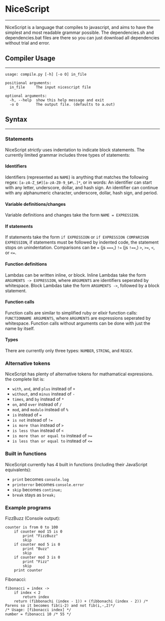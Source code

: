 # NiceScript
---
NiceScript is a language that compiles to javascript, and aims to have the simplest and most readable grammar possible.
The dependencies.sh and dependencies.bat files are there so you can just download all dependencies without trial and error.
## Compiler Usage
---
```
usage: compile.py [-h] [-o O] in_file

positional arguments:
  in_file     The input nicescript file

optional arguments:
  -h, --help  show this help message and exit
  -o O        The output file. (defaults to a.out)
```
## Syntax
---
### Statements
NiceScript _strictly_ uses indentation to indicate block statements.
The currently limited grammar includes three types of statements:
#### Identifiers
Identifiers (represented as `NAME`) is anything that matches the following regex: `[a-zA-Z_$#][a-zA-Z0-9_$#\.]*`, or in words:
An identifier can start with any letter, underscore, dollar, and hash sign.
An identifier can continue with any alphanumeric character, underscore, dollar, hash sign, and period.
#### Variable definitions/changes
Variable definitions and changes take the form `NAME = EXPRESSION`.
#### If statements
If statements take the form `if EXPRESSION` or `if EXPRESSION COMPARISON EXPRESSION`, if statements must be followed by indented code, the statement stops on unindentation.
Comparisons can be `=` (js `===`,) `!=` (js `!==`,) `>`, `>=`, `<`, or `<=`.
#### Function definitions
Lambdas can be written inline, or block.
Inline Lambdas take the form `ARGUMENTS -> EXPRESSION`, where `ARGUMENTS` are identifiers seperated by whitespace.
Block Lambdas take the form `ARGUMENTS ->`, followed by a block statement.
#### Function calls
Function calls are similar to simplified ruby or elixir function calls: `FUNCTIONNAME ARGUMENTS`, where `ARGUMENTS` are expressions seperated by whitespace.
Function calls without arguments can be done with just the name by itself.
#### Types
There are currently only three types: `NUMBER`, `STRING`, and `REGEX`.
### Alternative tokens
NiceScript has plenty of alternative tokens for mathamatical expressions. the complete list is:
- `with`, `and`, and `plus` instead of `+`
- `without`, and `minus` instead of `-`
- `times`, and `by` instead of `*`
- `on`, and `over` instead of `/`
- `mod`, and `modulo` instead of `%`
- `is` instead of `=`
- `is not` instead of `!=`
- `is more than` instead of `>`
- `is less than` instead of `<`
- `is more than or equal to` instead of `>=`
- `is less than or equal to` instead of `<=`
### Built in functions
NiceScript currently has 4 built in functions (including their JavaScript equivalents):
- `print` becomes `console.log`
- `printerror` becomes `console.error`
- `skip` becomes `continue;`
- `break` stays as `break;`
### Example programs
FizzBuzz (Console output):
```
counter is from 0 to 100
    if counter mod 15 is 0
		print "FizzBuzz"
		skip
	if counter mod 5 is 0
		print "Buzz"
		skip
	if counter mod 3 is 0
		print "Fizz"
		skip
	print counter
```
Fibonacci:
```
fibonacci = index ->
    if index < 2
        return index
    return (fibbonachi (index - 1)) + (fibbonachi (index - 2)) /* Parens so it becomes fib(i-2) and not fib(i,-,2)*/
/* Usage: [fibonacci index] */
number = fibonacci 10 /* 55 */
```
